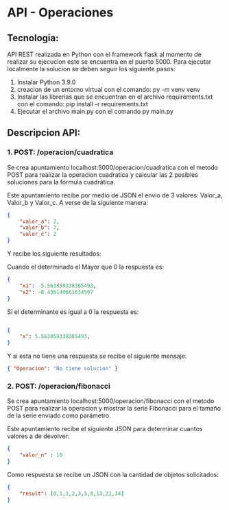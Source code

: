# API - Operaciones
## Tecnologia:
API REST realizada en Python con el framework flask al momento de realizar su ejecucion este se encuentra en el puerto 5000.
Para ejecutar localmente la solucion se deben seguir los siguiente pasos:

1. Instalar Python 3.9.0
2. creacion de un entorno virtual con el comando:
	py -m venv venv 
3. Instalar las librerias que se encuentran en el archivo requirements.txt con el comando: pip install -r requirements.txt
4. Ejecutar el archivo main.py con el comando py main.py
## Descripcion API:
### 1. POST: /operacion/cuadratica
Se crea apuntamiento localhost:5000/operacion/cuadratica con el metodo POST para realizar la operacion cuadratica y calcular las 2 posibles soluciones para la fórmula cuadrática.

Este apuntamiento recibe por medio de JSON el envio de 3 valores: Valor_a, Valor_b y Valor_c. A verse de la siguiente manera:

``` json
{
	"valor_a": 2,
	"valor_b": 7,
	"valor_c": 2
}
```
Y recibe los siguiente resultados:

Cuando el determinado el Mayor que 0 la respuesta es:

``` json
{
	"x1": -5.563859338365493,
	"x2": -8.436140661634507
}
```

Si el determinante es igual a 0 la respuesta es:
``` json

{
	"x": 5.563859338365493,
}
```

Y si esta no tiene una respuesta se recibe el siguiente mensaje:

``` json
{ "Operacion": "No tiene solucion" }
```


### 2. POST: /operacion/fibonacci

Se crea apuntamiento localhost:5000/operacion/fibonacci con el metodo POST para realizar la operacion y mostrar la serie Fibonacci para el tamaño de la serie enviado como parámetro.

Este apuntamiento recibe el siguiente JSON para determinar cuantos valores a de devolver:

``` json
{
	"valor_n" : 10
}
```

Como respuesta se recibe un JSON con la cantidad de objetos solicitados:

``` json
{
	"result": [0,1,1,2,3,5,8,13,21,34]
}
```
